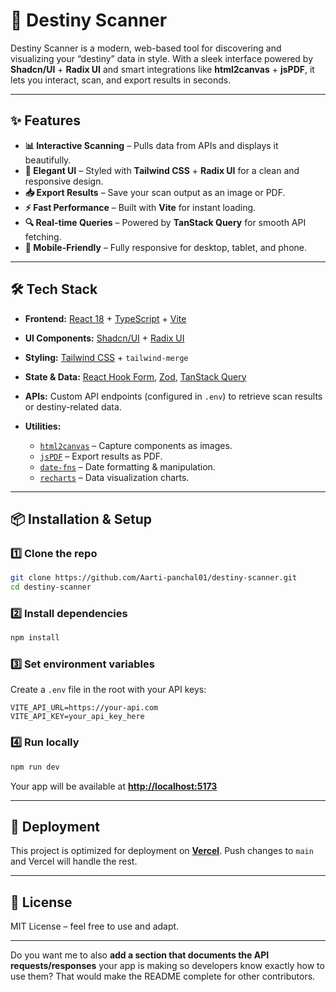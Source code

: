 # 🌌 Destiny Scanner

Destiny Scanner is a modern, web-based tool for discovering and visualizing your “destiny” data in style.
With a sleek interface powered by **Shadcn/UI** + **Radix UI** and smart integrations like **html2canvas** + **jsPDF**, it lets you interact, scan, and export results in seconds.

---

## ✨ Features

* **📊 Interactive Scanning** – Pulls data from APIs and displays it beautifully.
* **🎨 Elegant UI** – Styled with **Tailwind CSS** + **Radix UI** for a clean and responsive design.
* **📥 Export Results** – Save your scan output as an image or PDF.
* **⚡ Fast Performance** – Built with **Vite** for instant loading.
* **🔍 Real-time Queries** – Powered by **TanStack Query** for smooth API fetching.
* **📱 Mobile-Friendly** – Fully responsive for desktop, tablet, and phone.

---

## 🛠 Tech Stack

* **Frontend:** [React 18](https://react.dev/) + [TypeScript](https://www.typescriptlang.org/) + [Vite](https://vitejs.dev/)
* **UI Components:** [Shadcn/UI](https://ui.shadcn.com/) + [Radix UI](https://www.radix-ui.com/)
* **Styling:** [Tailwind CSS](https://tailwindcss.com/) + `tailwind-merge`
* **State & Data:** [React Hook Form](https://react-hook-form.com/), [Zod](https://zod.dev/), [TanStack Query](https://tanstack.com/query/latest)
* **APIs:** Custom API endpoints (configured in `.env`) to retrieve scan results or destiny-related data.
* **Utilities:**

  * [`html2canvas`](https://html2canvas.hertzen.com/) – Capture components as images.
  * [`jsPDF`](https://github.com/parallax/jsPDF) – Export results as PDF.
  * [`date-fns`](https://date-fns.org/) – Date formatting & manipulation.
  * [`recharts`](https://recharts.org/) – Data visualization charts.

---

## 📦 Installation & Setup

### 1️⃣ Clone the repo

```bash
git clone https://github.com/Aarti-panchal01/destiny-scanner.git
cd destiny-scanner
```

### 2️⃣ Install dependencies

```bash
npm install
```

### 3️⃣ Set environment variables

Create a `.env` file in the root with your API keys:

```env
VITE_API_URL=https://your-api.com
VITE_API_KEY=your_api_key_here
```

### 4️⃣ Run locally

```bash
npm run dev
```

Your app will be available at **[http://localhost:5173](http://localhost:5173)**

---

## 🚀 Deployment

This project is optimized for deployment on **[Vercel](https://vercel.com/)**.
Push changes to `main` and Vercel will handle the rest.

---

## 📄 License

MIT License – feel free to use and adapt.

---

Do you want me to also **add a section that documents the API requests/responses** your app is making so developers know exactly how to use them? That would make the README complete for other contributors.
